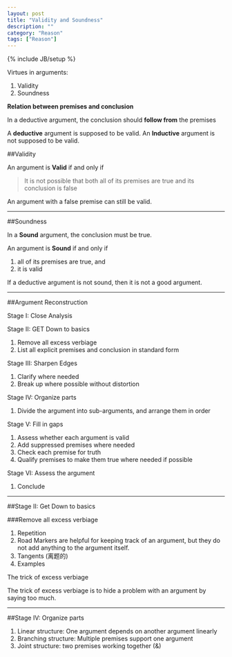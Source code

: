 ```yaml
---
layout: post
title: "Validity and Soundness"
description: ""
category: "Reason"
tags: ["Reason"]
---
```

{% include JB/setup %}


Virtues in arguments:

1. Validity
2. Soundness

**Relation between premises and conclusion**

In a deductive argument, the conclusion should **follow from** the premises

A **deductive** argument is supposed to be valid.
An **Inductive** argument is not supposed to be valid.

<!--more-->

##Validity

An argument is **Valid** if and only if 

> It is not possible that both all of its premises are true and its conclusion is false

An argument with a false premise can still be valid.

---

##Soundness

In a **Sound** argument, the conclusion must be true.

An argument is **Sound** if and only if 

1. all of its premises are true, and
2. it is valid

If a deductive argument is not sound, then it is not a good argument.

---

##Argument Reconstruction

Stage I: Close Analysis

Stage II: GET Down to basics

1. Remove all excess verbiage 
2. List all explicit premises and conclusion in standard form

Stage III: Sharpen Edges

1. Clarify where needed
2. Break up where possible without distortion

Stage IV: Organize parts
	
1. Divide the argument into sub-arguments, and arrange them in order 

Stage V: Fill in gaps

1. Assess whether each argument is valid 
2. Add suppressed premises where needed 
3. Check each premise for truth 
4. Qualify premises to make them true where needed if possible 

Stage VI: Assess the argument 
	
1. Conclude



---

##Stage II: Get Down to basics

###Remove all excess verbiage

1. Repetition
2. Road Markers are helpful for keeping track of an argument, but they do not add anything
to the argument itself.
3. Tangents (离题的)
4. Examples

The trick of excess verbiage

The trick of excess verbiage is to hide a problem with an argument by 
saying too much.

---

##Stage IV: Organize parts 

1. Linear structure: One argument depends on another argument linearly
2. Branching structure: Multiple premises support one argument
3. Joint structure: two premises working together (&)


